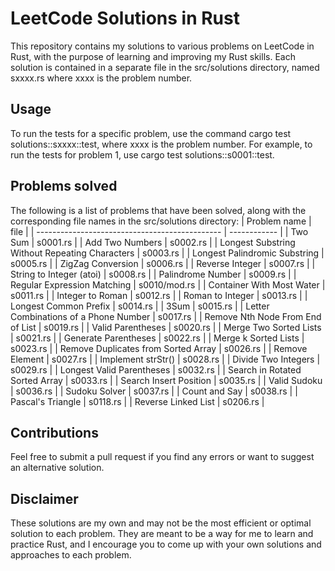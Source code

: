 # LeetCode Solutions in Rust
This repository contains my solutions to various problems on LeetCode in Rust, with the purpose of learning and improving my Rust skills. Each solution is contained in a separate file in the src/solutions directory, named sxxxx.rs where xxxx is the problem number.

## Usage
To run the tests for a specific problem, use the command cargo test solutions::sxxxx::test, where xxxx is the problem number. For example, to run the tests for problem 1, use cargo test solutions::s0001::test.

## Problems solved
The following is a list of problems that have been solved, along with the corresponding file names in the src/solutions directory:
| Problem name                                   | file         |
| ---------------------------------------------- | ------------ |
| Two Sum                                        | s0001.rs     |
| Add Two Numbers                                | s0002.rs     |
| Longest Substring Without Repeating Characters | s0003.rs     |
| Longest Palindromic Substring                  | s0005.rs     |
| ZigZag Conversion                              | s0006.rs     |
| Reverse Integer                                | s0007.rs     |
| String to Integer (atoi)                       | s0008.rs     |
| Palindrome Number                              | s0009.rs     |
| Regular Expression Matching                    | s0010/mod.rs |
| Container With Most Water                      | s0011.rs     |
| Integer to Roman                               | s0012.rs     |
| Roman to Integer                               | s0013.rs     |
| Longest Common Prefix                          | s0014.rs     |
| 3Sum                                           | s0015.rs     |
| Letter Combinations of a Phone Number          | s0017.rs     |
| Remove Nth Node From End of List               | s0019.rs     |
| Valid Parentheses                              | s0020.rs     |
| Merge Two Sorted Lists                         | s0021.rs     |
| Generate Parentheses                           | s0022.rs     |
| Merge k Sorted Lists                           | s0023.rs     |
| Remove Duplicates from Sorted Array            | s0026.rs     |
| Remove Element                                 | s0027.rs     |
| Implement strStr()                             | s0028.rs     |
| Divide Two Integers                            | s0029.rs     |
| Longest Valid Parentheses                      | s0032.rs     |
| Search in Rotated Sorted Array                 | s0033.rs     |
| Search Insert Position                         | s0035.rs     |
| Valid Sudoku                                   | s0036.rs     |
| Sudoku Solver                                  | s0037.rs     |
| Count and Say                                  | s0038.rs     |
| Pascal's Triangle                              | s0118.rs     |
| Reverse Linked List                            | s0206.rs     |

## Contributions
Feel free to submit a pull request if you find any errors or want to suggest an alternative solution.

## Disclaimer
These solutions are my own and may not be the most efficient or optimal solution to each problem. They are meant to be a way for me to learn and practice Rust, and I encourage you to come up with your own solutions and approaches to each problem.
